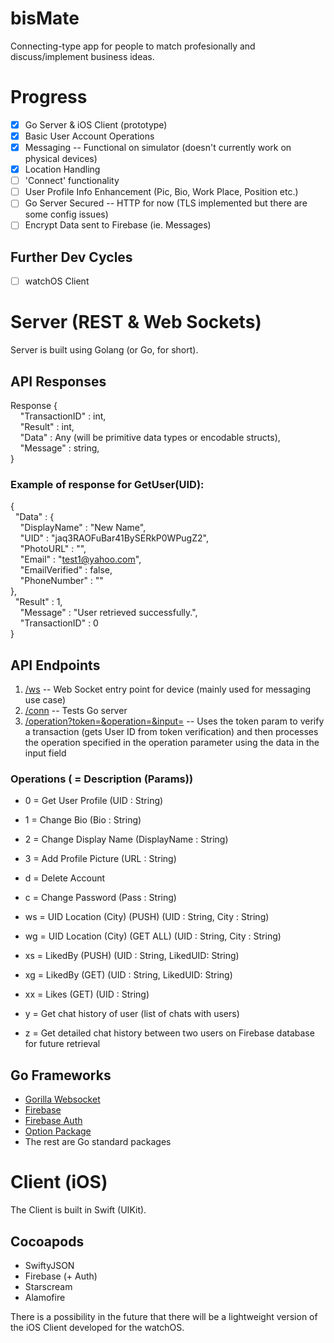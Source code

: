 # bisMate
Connecting-type app for people to match profesionally and discuss/implement business ideas. 

# Progress
- [x] Go Server & iOS Client (prototype)
- [x] Basic User Account Operations
- [x] Messaging -- Functional on simulator (doesn't currently work on physical devices)
- [x] Location Handling
- [ ] 'Connect' functionality
- [ ] User Profile Info Enhancement (Pic, Bio, Work Place, Position etc.)
- [ ] Go Server Secured -- HTTP for now (TLS implemented but there are some config issues)
- [ ] Encrypt Data sent to Firebase (ie. Messages)

## Further Dev Cycles
- [ ] watchOS Client

# Server (REST & Web Sockets)
Server is built using Golang (or Go, for short).

## API Responses
Response {\
&nbsp;&nbsp;&nbsp;&nbsp;"TransactionID" : int,\
&nbsp;&nbsp;&nbsp;&nbsp;"Result" : int,\
&nbsp;&nbsp;&nbsp;&nbsp;"Data" : Any (will be primitive data types or encodable structs),\
&nbsp;&nbsp;&nbsp;&nbsp;"Message" : string,\
}

### Example of response for GetUser(UID):
{\
&nbsp;&nbsp;"Data" : {\
&nbsp;&nbsp;&nbsp;&nbsp;"DisplayName" : "New Name",\
&nbsp;&nbsp;&nbsp;&nbsp;"UID" : "jaq3RAOFuBar41BySERkP0WPugZ2",\
&nbsp;&nbsp;&nbsp;&nbsp;"PhotoURL" : "",\
&nbsp;&nbsp;&nbsp;&nbsp;"Email" : "test1@yahoo.com",\
&nbsp;&nbsp;&nbsp;&nbsp;"EmailVerified" : false,\
&nbsp;&nbsp;&nbsp;&nbsp;"PhoneNumber" : ""\
  },\
&nbsp;&nbsp;"Result" : 1,\
&nbsp;&nbsp;&nbsp;&nbsp;"Message" : "User retrieved successfully.",\
&nbsp;&nbsp;&nbsp;&nbsp;"TransactionID" : 0\
}

## API Endpoints
1. [/ws]("http://localhost:8000/ws") -- Web Socket entry point for device (mainly used for messaging use case)
2. [/conn]("http://localhost:8000/conn") -- Tests Go server 
3. [/operation?token=<String>&operation=<String>&input=<String>]("http://localhost:8000/operation?token=<String>&operation=<String>&input=<String>") -- Uses the token param to verify a transaction (gets User ID from token verification) and then processes the operation specified in the operation parameter using the data in the input field

### Operations (<Number> = Description (Params))
- 0 = Get User Profile (UID : String)
- 1 = Change Bio (Bio : String)
- 2 = Change Display Name (DisplayName : String)
- 3 = Add Profile Picture (URL : String)

- d = Delete Account
- c = Change Password (Pass : String)

- ws = UID Location (City) (PUSH) (UID : String, City : String)
- wg = UID Location (City) (GET ALL) (UID : String, City : String)
- xs = LikedBy (PUSH) (UID : String, LikedUID: String)
- xg = LikedBy (GET) (UID : String, LikedUID: String)
- xx = Likes (GET) (UID : String)
- y = Get chat history of user (list of chats with users)
- z = Get detailed chat history between two users on Firebase database for future retrieval

## Go Frameworks 
- [Gorilla Websocket]("https://github.com/gorilla/websocket")
- [Firebase]("https://firebase.google.com/go")
- [Firebase Auth]("https://firebase.google.com/go/auth")
- [Option Package]("https://google.golang.org/api/option")
- The rest are Go standard packages

# Client (iOS)
The Client is built in Swift (UIKit).

## Cocoapods
- SwiftyJSON
- Firebase (+ Auth)
- Starscream
- Alamofire

There is a possibility in the future that there will be a lightweight version of the iOS Client developed for the watchOS.
